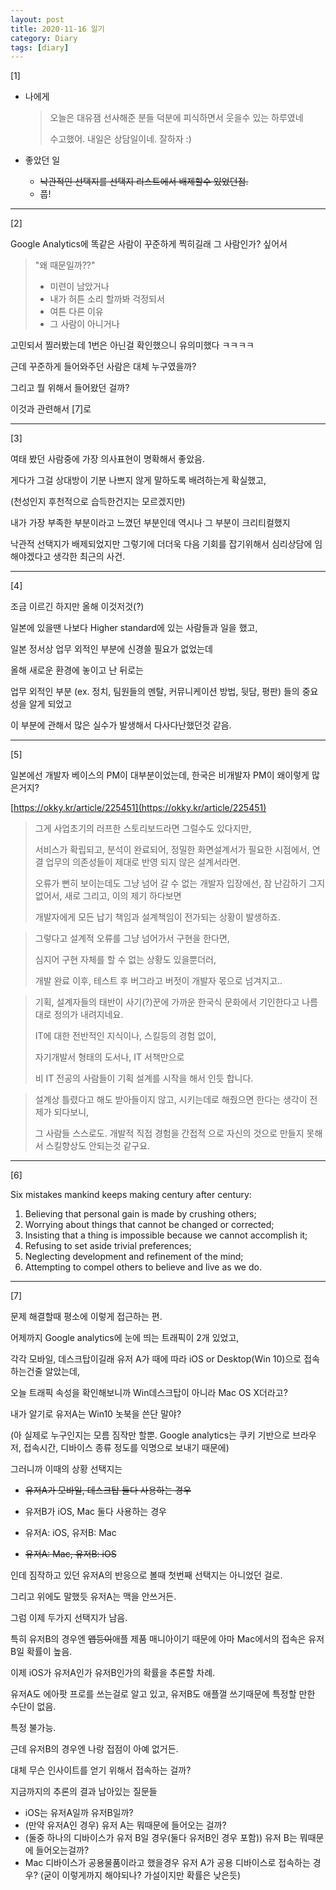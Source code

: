 ```yaml
---
layout: post
title: 2020-11-16 일기
category: Diary
tags: [diary]
---
```


[1]

- 나에게

    > 오늘은 대유잼 선사해준 분들 덕분에 피식하면서 웃을수 있는 하루였네
    >
    > 수고했어. 내일은 상담일이네. 잘하자 :)

    

- 좋았던 일

  - ~~낙관적인 선택지를 선택지 리스트에서 배제할수 있었던점.~~
  - 풉!

---

[2]

Google Analytics에 똑같은 사람이 꾸준하게 찍히길래 그 사람인가? 싶어서

> "왜 때문일까??"
>
> - 미련이 남았거나
> - 내가 허튼 소리 할까봐 걱정되서
> - 여튼 다른 이유
> - 그 사람이 아니거나

고민되서 찔러봤는데 1번은 아닌걸 확인했으니 유의미했다 ㅋㅋㅋㅋ



근데 꾸준하게 들어와주던 사람은 대체 누구였을까?

그리고 뭘 위해서 들어왔던 걸까?



이것과 관련해서 [7]로

---

[3]

여태 봤던 사람중에 가장 의사표현이 명확해서 좋았음. 

게다가 그걸 상대방이 기분 나쁘지 않게 말하도록 배려하는게 확실했고, 

(천성인지 후천적으로 습득한건지는 모르겠지만)

내가 가장 부족한 부분이라고 느꼈던 부분인데 역시나 그 부분이 크리티컬했지

낙관적 선택지가 배제되었지만 그렇기에 더더욱 다음 기회를 잡기위해서 심리상담에 임해야겠다고 생각한 최근의 사건.

---

[4]

조금 이르긴 하지만 올해 이것저것(?)

일본에 있을땐 나보다 Higher standard에 있는 사람들과 일을 했고, 

일본 정서상 업무 외적인 부분에 신경쓸 필요가 없었는데



올해 새로운 환경에 놓이고 난 뒤로는 

업무 외적인 부분 (ex. 정치, 팀원들의 멘탈, 커뮤니케이션 방법, 뒷담, 평판) 들의 중요성을 알게 되었고 

이 부분에 관해서 많은 실수가 발생해서 다사다난했던것 같음.

---

[5]

일본에선 개발자 베이스의 PM이 대부분이었는데, 한국은 비개발자 PM이 왜이렇게 많은거지?



[https://okky.kr/article/225451](https://okky.kr/article/225451)

> 그게 사업초기의 러프한 스토리보드라면 그럴수도 있다지만,
>
> 서비스가 확립되고, 분석이 완료되어, 정밀한 화면설계서가 필요한 시점에서, 연결 업무의 의존성들이 제대로 반영 되지 않은 설계서라면.
>
> 오류가 뻔히 보이는데도 그냥 넘어 갈 수 없는 개발자 입장에선, 참 난감하기 그지 없어서, 새로 그리고, 이의 제기 하다보면
>
> 개발자에게 모든 납기 책임과 설계책임이 전가되는 상황이 발생하죠.



> 그렇다고 설계적 오류를 그냥 넘어가서 구현을 한다면,
>
> 심지어 구현 자체를 할 수 없는 상황도 있을뿐더러,
>
> 개발 완료 이후, 테스트 후 버그라고 버젓이 개발자 몫으로 넘겨지고..



> 기획, 설계자들의 태반이 사기(?)꾼에 가까운 한국식 문화에서 기인한다고 나름대로 정의가 내려지네요.
>
> IT에 대한 전반적인 지식이나, 스킬등의 경험 없이,
>
> 자기개발서 형태의 도서나, IT 서책만으로
>
> 비 IT 전공의 사람들이 기획 설계를 시작을 해서 인듯 합니다.



>설계상 틀렸다고 해도 받아들이지 않고, 시키는데로 해줬으면 한다는 생각이 전제가 되다보니,
>
>그 사람들 스스로도. 개발적 직접 경험을 간접적 으로 자신의 것으로 만들지 못해서 스킬향상도 안되는것 같구요.



---

[6]

Six mistakes mankind keeps making century after century: 

1. Believing that personal gain is made by crushing others; 
2. Worrying about things that cannot be changed or corrected; 
3. Insisting that a thing is impossible because we cannot accomplish it; 
4. Refusing to set aside trivial preferences; 
5. Neglecting development and refinement of the mind; 
6. Attempting to compel others to believe and live as we do.



---

[7]

문제 해결할때 평소에 이렇게 접근하는 편.





어제까지 Google analytics에 눈에 띄는 트래픽이 2개 있었고,

각각 모바일, 데스크탑이길래 유저 A가 때에 따라 iOS or Desktop(Win 10)으로 접속하는건줄 알았는데,

오늘 트래픽 속성을 확인해보니까 Win데스크탑이 아니라 Mac OS X더라고? 

내가 알기로 유저A는 Win10 놋북을 쓴단 말야?

(아 실제로 누구인지는 모름 짐작만 할뿐. Google analytics는 쿠키 기반으로 브라우저, 접속시간, 디바이스 종류 정도를 익명으로 보내기 때문에)





그러니까 이때의 상황 선택지는

- ~~유저A가 모바일, 데스크탑 둘다 사용하는 경우~~
- 유저B가 iOS, Mac 둘다 사용하는 경우

- 유저A: iOS, 유저B: Mac
- ~~유저A: Mac, 유저B: iOS~~

인데 짐작하고 있던 유저A의 반응으로 볼때 첫번째 선택지는 아니었던 걸로.

그리고 위에도 말했듯 유저A는 맥을 안쓰거든. 

그럼 이제 두가지 선택지가 남음.





특히 유저B의 경우엔 ~~앱등이~~애플 제품 매니아이기 때문에 아마 Mac에서의 접속은 유저B일 확률이 높음.





이제 iOS가 유저A인가 유저B인가의 확률을 추론할 차례. 

유저A도 에아팟 프로를 쓰는걸로 알고 있고, 유저B도 애플껄 쓰기때문에 특정할 만한 수단이 없음.

특정 불가능.





근데 유저B의 경우엔 나랑 접점이 아예 없거든. 

대체 무슨 인사이트를 얻기 위해서 접속하는 걸까?





지금까지의 추론의 결과 남아있는 질문들

- iOS는 유저A일까 유저B일까?
- (만약 유저A인 경우) 유저 A는 뭐때문에 들어오는 걸까?
- (둘중 하나의 디바이스가 유저 B일 경우(둘다 유저B인 경우 포함)) 유저 B는 뭐때문에 들어오는걸까?
- Mac 디바이스가 공용물품이라고 했을경우 유저 A가 공용 디바이스로 접속하는 경우? (굳이 이렇게까지 해야되나? 가설이지만 확률은 낮은듯)



